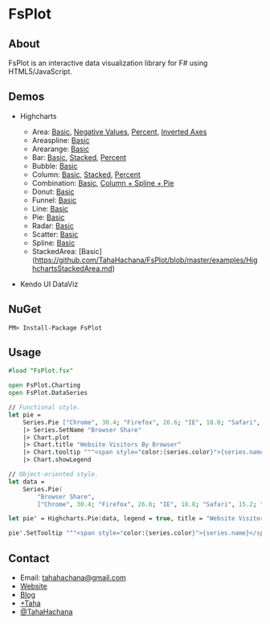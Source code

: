 FsPlot
======

About
-----

FsPlot is an interactive data visualization library for F# using HTML5/JavaScript.

Demos
-----
* Highcharts
    * Area: [Basic](https://github.com/TahaHachana/FsPlot/blob/master/examples/HighchartsBasicArea.md), [Negative Values](https://github.com/TahaHachana/FsPlot/blob/master/examples/HighchartsNegativeValuesArea.md), [Percent](https://github.com/TahaHachana/FsPlot/blob/master/examples/HighchartsPercentArea.md), [Inverted Axes](https://github.com/TahaHachana/FsPlot/blob/master/examples/HighchartsInvertedAxesArea.md)
    * Areaspline: [Basic](https://github.com/TahaHachana/FsPlot/blob/master/examples/HighchartsBasicAreaspline.md)
    * Arearange: [Basic](https://github.com/TahaHachana/FsPlot/blob/master/examples/HighchartsBasicArearange.md)
    * Bar: [Basic](https://github.com/TahaHachana/FsPlot/blob/master/examples/HighchartsBasicBar.md), [Stacked](https://github.com/TahaHachana/FsPlot/blob/master/examples/HighchartsStackedBar.md), [Percent](https://github.com/TahaHachana/FsPlot/blob/master/examples/HighchartsPercentBar.md)
    * Bubble: [Basic](https://github.com/TahaHachana/FsPlot/blob/master/examples/HighchartsBasicBubble.md)
    * Column: [Basic](https://github.com/TahaHachana/FsPlot/blob/master/examples/HighchartsBasicColumn.md), [Stacked](https://github.com/TahaHachana/FsPlot/blob/master/examples/HighchartsStackedColumn.md), [Percent](https://github.com/TahaHachana/FsPlot/blob/master/examples/HighchartsPercentColumn.md)
    * Combination: [Basic](https://github.com/TahaHachana/FsPlot/blob/master/examples/HighchartsBasicComb.md), [Column + Spline + Pie](https://github.com/TahaHachana/FsPlot/blob/master/examples/HighchartsColumnSplinePie.md)
    * Donut: [Basic](https://github.com/TahaHachana/FsPlot/blob/master/examples/HighchartsBasicDonut.md)
    * Funnel: [Basic](https://github.com/TahaHachana/FsPlot/blob/master/examples/HighchartsBasicFunnel.md)
    * Line: [Basic](https://github.com/TahaHachana/FsPlot/blob/master/examples/HighchartsBasicLine.md)
    * Pie: [Basic](https://github.com/TahaHachana/FsPlot/blob/master/examples/HighchartsBasicPie.md)
    * Radar: [Basic](https://github.com/TahaHachana/FsPlot/blob/master/examples/HighchartsBasicRadar.md)
    * Scatter: [Basic](https://github.com/TahaHachana/FsPlot/blob/master/examples/HighchartsBasicScatter.md)
    * Spline: [Basic](https://github.com/TahaHachana/FsPlot/blob/master/examples/HighchartsBasicSpline.md)
    * StackedArea: [Basic] (https://github.com/TahaHachana/FsPlot/blob/master/examples/HighchartsStackedArea.md)

* Kendo UI DataViz

NuGet
-----

	PM> Install-Package FsPlot

Usage
-----

```fsharp
#load "FsPlot.fsx"

open FsPlot.Charting
open FsPlot.DataSeries

// Functional style.
let pie = 
    Series.Pie ["Chrome", 30.4; "Firefox", 26.6; "IE", 18.8; "Safari", 15.2; "Others", 9.]
    |> Series.SetName "Browser Share"
    |> Chart.plot
    |> Chart.title "Website Visitors By Browser"
    |> Chart.tooltip """<span style="color:{series.color}">{series.name}</span>: <b>{point.percentage:.1f}%<br/>"""
    |> Chart.showLegend

// Object-oriented style.
let data =
    Series.Pie(
        "Browser Share",
        ["Chrome", 30.4; "Firefox", 26.6; "IE", 18.8; "Safari", 15.2; "Others", 9.])

let pie' = Highcharts.Pie(data, legend = true, title = "Website Visitors By Browser")

pie'.SetTooltip """<span style="color:{series.color}">{series.name}</span>: <b>{point.percentage:.1f}%<br/>"""
```
Contact
-------

* Email: tahahachana@gmail.com
* [Website](http://taha-hachana.apphb.com/)
* [Blog](http://fsharp-code.blogspot.com/)
* [+Taha](https://plus.google.com/103826666258148033768/ "Google+")
* [@TahaHachana](https://twitter.com/TahaHachana "Twitter")